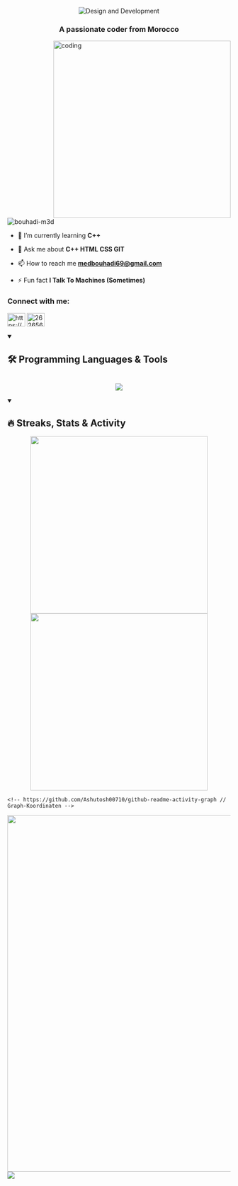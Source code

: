 <p align="center">
  <img src="https://github.com/bouhadi-m3d/bouhadi-m3d/blob/main/2024-08-06-I-m-Mohamed-BOUHADI.gif" alt="Design and Development">
</p>
<h3 align="center">A passionate coder from Morocco</h3>

<img width = "400" align = "right" src="https://media0.giphy.com/media/v1.Y2lkPTc5MGI3NjExd205bGVoY3JxbzA0MG1oNDVqdjV0bGxxbWM0MDZkODg4Znl4ZHZuZCZlcD12MV9pbnRlcm5hbF9naWZfYnlfaWQmY3Q9Zw/2IudUHdI075HL02Pkk/giphy.webp" alt="coding">

<p align="left"> <img src="https://komarev.com/ghpvc/?username=bouhadi-m3d&label=Profile%20views&color=0e75b6&style=flat" alt="bouhadi-m3d" /> </p>

- 🌱 I’m currently learning **C++**

- 💬 Ask me about **C++ HTML CSS GIT**

- 📫 How to reach me **medbouhadi69@gmail.com**

- ⚡ Fun fact **I Talk To Machines (Sometimes)**

<h3 align="left">Connect with me:</h3>
<p align="left">
<a href="https://twitter.com/https://x.com/chrollom3d" target="blank"><img align="center" src="https://raw.githubusercontent.com/rahuldkjain/github-profile-readme-generator/master/src/images/icons/Social/twitter.svg" alt="https://x.com/chrollom3d" height="30" width="40" /></a>
<a href="https://stackoverflow.com/users/26265681/chrollo-m3d" target="blank"><img align="center" src="https://raw.githubusercontent.com/rahuldkjain/github-profile-readme-generator/master/src/images/icons/Social/stack-overflow.svg" alt="26265681/chrollo-m3d" height="30" width="40" /></a>
</p>

<details open> 
  <summary><h2>🛠️ Programming Languages & Tools</h2></summary>
    <p align="center">
        <br/>
<img align="center" src="https://skillicons.dev/icons?i=windows,stackoverflow,git,github,vscode,html,css,cpp&perline=8" />
</p>
</details>

<details open>  
  <summary><h2>🔥 Streaks, Stats & Activity</h2></summary>
<p align="center">
    <!-- https://github.com/anuraghazra/github-readme-stats // Github Stats-->
    <img align="center" width="400" src="https://github-readme-stats.vercel.app/api?username=bouhadi-m3d&hide_border=true&title_color=FFFFFF&show_icons=true&icon_color=FF0000&ring_color=FF0000&bg_color=000000&text_color=FFFFFF" />
    <!-- https://github.com/DenverCoder1/github-readme-streak-stats // Streaks Stats -->
    <img align="center" width="400" src="https://streak-stats.demolab.com/?user=bouhadi-m3d&theme=highcontrast&currStreakNum=FF0000&fire=FF0000&card_height=205&ring=FF0000&border=000000&currStreakLabel=FF0000" />
    <br/>

    <!-- https://github.com/Ashutosh00710/github-readme-activity-graph // Graph-Koordinaten -->
<img width="805" src="https://github-readme-activity-graph.vercel.app/graph?username=bouhadi-m3d&theme=high-contrast&hide_border=true&area_color=FF0000&area=true&point=FF0000&line=FF0000&" />
    <!-- https://github.com/anuraghazra/github-readme-stats // Most Used Language-->
    <img align="center" src="https://github-readme-stats.vercel.app/api/top-langs/?username=bouhadi-m3d&layout=compact&text_color=FFFFFF&bg_color=000000&card_width=805&hide_border=true&title_color=FF0000" />
    <br/>
